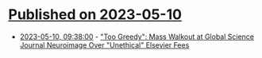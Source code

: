 # [Published on 2023-05-10](index.md)

* [2023-05-10, 09:38:00](https://soylentnews.org/article.pl?sid=23/05/09/1733213&from=rss) - [\"Too Greedy\": Mass Walkout at Global Science Journal Neuroimage Over \"Unethical\" Elsevier Fees](https://soylentnews.org/article.pl?sid=23/05/09/1733213&from=rss)
